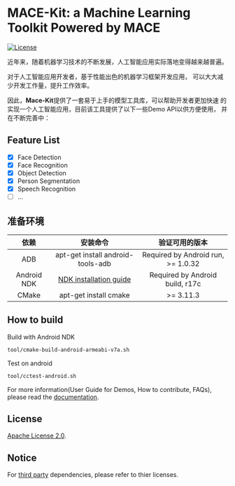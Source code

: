 MACE-Kit: a Machine Learning Toolkit Powered by MACE
====================================================

[![License](https://img.shields.io/badge/License-Apache%202.0-blue.svg)](LICENSE)

近年来，随着机器学习技术的不断发展，人工智能应用实际落地变得越来越普遍。

对于人工智能应用开发者，基于性能出色的机器学习框架开发应用，
可以大大减少开发工作量，提升工作效率。

因此，**Mace-Kit**提供了一套易于上手的模型工具库，可以帮助开发者更加快速
的实现一个人工智能应用，目前该工具提供了以下一些Demo API以供方便使用，
并在不断完善中：

Feature List
-------------

- [x] Face Detection
- [x] Face Recognition
- [x] Object Detection
- [x] Person Segmentation
- [x] Speech Recognition
- [ ] ...

## 准备环境

| 依赖  | 安装命令  | 验证可用的版本  |
| :-------: | :-------------------: | :-------------: |
| ADB  | apt-get install android-tools-adb  | Required by Android run, >= 1.0.32  |
| Android NDK  | [NDK installation guide](https://developer.android.com/ndk/guides/setup#install) | Required by Android build, r17c |
| CMake  | apt-get install cmake  | >= 3.11.3  |


How to build
-------------

Build with Android NDK
```sh
tool/cmake-build-android-armeabi-v7a.sh
```

Test on android
```bash
tool/cctest-android.sh
```

For more information(User Guide for Demos, How to contribute, FAQs), please read the [documentation](docs).

## License
[Apache License 2.0](LICENSE).

## Notice
For [third party](third_party) dependencies, please refer to thier licenses.
